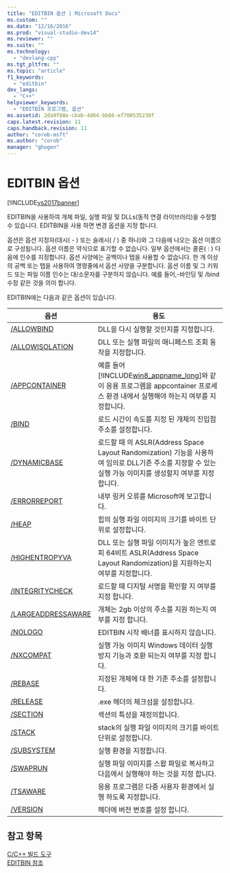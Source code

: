 ```yaml
---
title: "EDITBIN 옵션 | Microsoft Docs"
ms.custom: ""
ms.date: "12/16/2016"
ms.prod: "visual-studio-dev14"
ms.reviewer: ""
ms.suite: ""
ms.technology: 
  - "devlang-cpp"
ms.tgt_pltfrm: ""
ms.topic: "article"
f1_keywords: 
  - "editbin"
dev_langs: 
  - "C++"
helpviewer_keywords: 
  - "EDITBIN 프로그램, 옵션"
ms.assetid: 2da9f88e-cbab-4d64-bb66-ef700535230f
caps.latest.revision: 11
caps.handback.revision: 11
author: "corob-msft"
ms.author: "corob"
manager: "ghogen"
---
```

# EDITBIN 옵션
[!INCLUDE[vs2017banner](../../assembler/inline/includes/vs2017banner.md)]

EDITBIN을 사용하여 개체 파일, 실행 파일 및 DLLs\(동적 연결 라이브러리\)을 수정할 수 있습니다.  EDITBIN을 사용 하면 변경 옵션을 지정 합니다.  
  
 옵션은 옵션 지정자\(대시\( \- \) 또는 슬래시\( \/ \) 중 하나\)와 그 다음에 나오는 옵션 이름으로 구성됩니다.  옵션 이름은 약식으로 표기할 수 없습니다.  일부 옵션에서는 콜론\( : \) 다음에 인수를 지정합니다.  옵션 사양에는 공백이나 탭을 사용할 수 없습니다.  한 개 이상의 공백 또는 탭을 사용하여 명령줄에서 옵션 사양을 구분합니다.  옵션 이름 및 그 키워드 또는 파일 이름 인수는 대\/소문자를 구분하지 않습니다.  예를 들어,\-바인딩 및 \/bind 수정 같은 것을 의미 합니다.  
  
 EDITBIN에는 다음과 같은 옵션이 있습니다.  
  
|옵션|용도|  
|--------|--------|  
|[\/ALLOWBIND](../../build/reference/allowbind.md)|DLL을 다시 실행할 것인지를 지정합니다.|  
|[\/ALLOWISOLATION](../../build/reference/allowisolation.md)|DLL 또는 실행 파일의 매니페스트 조회 동작을 지정합니다.|  
|[\/APPCONTAINER](../../build/reference/appcontainer.md)|예를 들어 [!INCLUDE[win8_appname_long](../../build/includes/win8_appname_long_md.md)]와 같이 응용 프로그램을 appcontainer 프로세스 환경 내에서 실행해야 하는지 여부를 지정합니다.|  
|[\/BIND](../../build/reference/bind.md)|로드 시간이 속도를 지정 된 개체의 진입점 주소를 설정합니다.|  
|[\/DYNAMICBASE](../../build/reference/dynamicbase.md)|로드할 때 의 ASLR\(Address Space Layout Randomization\) 기능을 사용하여 임의로 DLL기준 주소를 지정할 수 있는 실행 가능 이미지를 생성할지 여부를 지정합니다.|  
|[\/ERRORREPORT](../../build/reference/errorreport-editbin-exe.md)|내부 링커 오류를 Microsoft에 보고합니다.|  
|[\/HEAP](../../build/reference/heap.md)|힙의 실행 파일 이미지의 크기를 바이트 단위로 설정합니다.|  
|[\/HIGHENTROPYVA](../../build/reference/highentropyva.md)|DLL 또는 실행 파일 이미지가 높은 엔트로피 64비트 ASLR\(Address Space Layout Randomization\)을 지원하는지 여부를 지정합니다.|  
|[\/INTEGRITYCHECK](../../build/reference/integritycheck.md)|로드할 때 디지털 서명을 확인할 지 여부를 지정 합니다.|  
|[\/LARGEADDRESSAWARE](../../build/reference/largeaddressaware.md)|개체는 2gb 이상의 주소를 지원 하는지 여부를 지정 합니다.|  
|[\/NOLOGO](../../build/reference/nologo-editbin.md)|EDITBIN 시작 배너를 표시하지 않습니다.|  
|[\/NXCOMPAT](../../build/reference/nxcompat.md)|실행 가능 이미지 Windows 데이터 실행 방지 기능과 호환 되는지 여부를 지정 합니다.|  
|[\/REBASE](../../build/reference/rebase.md)|지정된 개체에 대 한 기준 주소를 설정합니다.|  
|[\/RELEASE](../../build/reference/release.md)|.exe 헤더의 체크섬을 설정합니다.|  
|[\/SECTION](../../build/reference/section-editbin.md)|섹션의 특성을 재정의합니다.|  
|[\/STACK](../../build/reference/stack.md)|stack의 실행 파일 이미지의 크기를 바이트 단위로 설정합니다.|  
|[\/SUBSYSTEM](../../build/reference/subsystem.md)|실행 환경을 지정합니다.|  
|[\/SWAPRUN](../../build/reference/swaprun.md)|실행 파일 이미지를 스왑 파일로 복사하고 다음에서 실행해야 하는 것을 지정 합니다.|  
|[\/TSAWARE](../../build/reference/tsaware.md)|응용 프로그램은 다중 사용자 환경에서 실행 하도록 지정합니다.|  
|[\/VERSION](../../build/reference/version.md)|헤더에 버전 번호를 설정 합니다.|  
  
## 참고 항목  
 [C\/C\+\+ 빌드 도구](../../build/reference/c-cpp-build-tools.md)   
 [EDITBIN 참조](../../build/reference/editbin-reference.md)